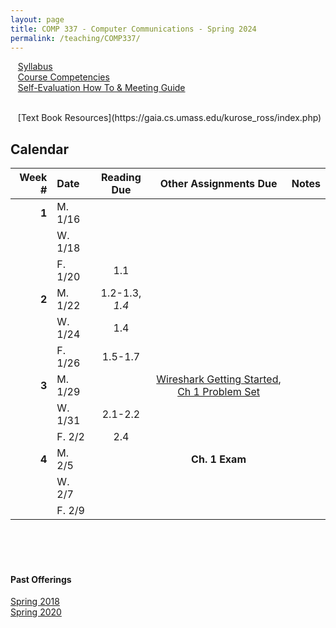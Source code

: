 ```yaml
---
layout: page
title: COMP 337 - Computer Communications - Spring 2024
permalink: /teaching/COMP337/
---
```


&nbsp;&nbsp;&nbsp;[Syllabus](/teaching/COMP337/sp24/comp337-syllabus.pdf)<br>
&nbsp;&nbsp;&nbsp;[Course Competencies](/teaching/COMP337/sp24/comp337-competencies.pdf)<br>
&nbsp;&nbsp;&nbsp;[Self-Evaluation How To & Meeting Guide](/teaching/ungrading/howto-portfolio)

<br>
&nbsp;&nbsp;&nbsp;[Text Book Resources](https://gaia.cs.umass.edu/kurose_ross/index.php)


## Calendar

|Week \# | Date | Reading Due | Other Assignments Due | Notes |
| --: | :-- | :---: | :---: | :--: |
| **1** | M. 1/16 | | | |
| | W. 1/18 | |  | |
| | F. 1/20 | 1.1 | | |
| **2** | M. 1/22 | 1.2-1.3, *1.4* | |  |
| | W. 1/24 | 1.4 | | |
| | F. 1/26  | 1.5-1.7| | |
| **3** | M. 1/29 |  | [Wireshark Getting Started](http://www-net.cs.umass.edu/wireshark-labs/Wireshark_Intro_v8.0.pdf), [Ch 1 Problem Set](/teaching/COMP337/sp24/psets/pset1) |  |
| | W. 1/31 | 2.1-2.2 | | |
| | F. 2/2  | 2.4 | | |
| **4** | M. 2/5 | | **Ch. 1 Exam** |  |
| | W. 2/7 | | | |
| | F. 2/9  | | | |


<br><br><br>
#### Past Offerings

[Spring 2018](/teaching/COMP337/sp18/)<br>
[Spring 2020](/teaching/COMP337/sp20/)<br>
